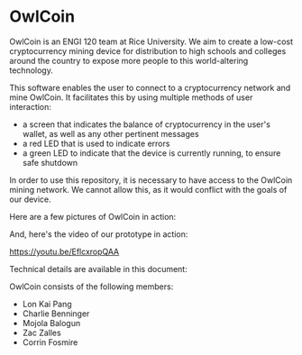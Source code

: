 OwlCoin
=======

OwlCoin is an ENGI 120 team at Rice University. We aim to create a low-cost cryptocurrency mining device for distribution to high schools and colleges around the country to expose more people to this world-altering technology.

This software enables the user to connect to a cryptocurrency network and mine OwlCoin. It facilitates this by using multiple methods of user interaction:

* a screen that indicates the balance of cryptocurrency in the user's wallet, as well as any other pertinent messages
* a red LED that is used to indicate errors
* a green LED to indicate that the device is currently running, to ensure safe shutdown


In order to use this repository, it is necessary to have access to the OwlCoin mining network. We cannot allow this, as it would conflict with the goals of our device.

Here are a few pictures of OwlCoin in action:

And, here's the video of our prototype in action:

https://youtu.be/EflcxropQAA

Technical details are available in this document:



OwlCoin consists of the following members:
* Lon Kai Pang
* Charlie Benninger
* Mojola Balogun
* Zac Zalles
* Corrin Fosmire

